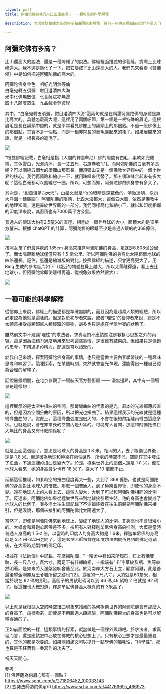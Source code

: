 ```yaml
---
layout: post
title: 你相信佛經裡的人比山還高嗎？｜一種可能的科學解釋

description: 本文嘗試根據太空的時空扭曲現象來解釋，為何一些佛經裡面描述的“外星人”會非常高大，甚至比山還要高許多倍。這些巨型的“外星人”會是真的嗎？

---
```


## 阿彌陀佛有多高？

比山還高大的說法，還是一種降維了的說法。佛經裡面描述的佛菩薩，實際上比珠峰還大。我不過是簡化了一下，把它變成了比山還高大的人。我們先來看看《贊佛偈》中是如何描述阿彌陀佛的高大的。

阿彌陀佛身金色　相好光明無等倫 <br>
白毫宛轉五須彌　紺目澄清四大海 <br>
光中化佛無數億　化菩薩眾亦無邊 <br>
四十八願度眾生　九品鹹令登彼岸 <br>

其中，“白毫宛轉五須彌，紺目澄清四大海”這兩句就是在稱讚阿彌陀佛的身體是無比高大的。具體怎麼高大呢，這裡用了兩個細節，第一個是一根特殊的眉毛。這根眉毛是長在額頭中間的，就是平常看見佛像上的額頭上的那個點。不過一般佛像上的那個點，其實不是一個點，而是一根非常長的毫毛盤起來的樣子。如果展開來的話，就是一根長長的毫毛了。

![](../images/2023-09-28-20-25-47.png)

“根據佛經記載，白毫相是指（人間的釋迦牟尼）佛的眉間有白毛，柔軟如兜羅綿，其色雪白，光潔清淨，長一丈五尺，右旋卷收”[1]。而阿彌陀佛的白毫有多長呢？可以圍繞五個大的須彌山那麼長。而須彌山又是一個佛教世界觀中的一個小世界的核心。我們再簡略和縮小一下，就用珠峰來代替了。那五個珠峰合起來有多大呢？這個白毫都可以圍繞它一圈。所以，可想而知，阿彌陀佛的佛身會有多大了。

其次是，“紺目澄清四大海”，白話文就是“他的眼睛是深藍色的，清澈透明，像四大洋海一樣廣闊”。阿彌陀佛的眼睛，比四大海都大，這個四大海，依然是佛教中的地理知識，還是屬於世界觀的一部分。我們同樣簡化和縮小下，就以和印度相鄰的印度洋來說，其面積也有7000萬平方公里。

普通人的眼球大約有2.5釐米的直徑，相當於一個乒乓球的大小，面積大約是19平方釐米。根據 chatGPT 的計算，阿彌陀佛的眼睛至少是普通人眼的約368億倍。

![](../images/2023-09-28-22-06-14.png)

按照女孩子們最喜歡的 185cm 身高來推算阿彌陀佛的身高，那就是6.808億公里了。而太陽距離地球僅僅只有 1.5 億公里。所以阿彌陀佛的身高比太陽距離地球的四倍還長。記住，這還是縮減版的對比。按照佛經的描述，只會更高更大了。用 Bing 生成的參考圖片如下（越近的物體視覺上越大，所以太陽離得遠，看上去比地球小，但阿彌陀佛即使離得再遠，從視角效果依然很大）：

![](../images/2023-09-28-22-19-44.png)

## 一種可能的科學解釋

從信仰上來說，佛經上的描述都是準確無誤的，而且因為是超越人類的經驗，所以必定認為他就是這樣的。但是對於初學者來說，或者“理性”的信仰者來說，總是不太願意接受這類超越人類經驗的事物，最多也只是處在半信半疑的狀態了。

雖然前文中不建議“理性”的求法者，求真理們不應該關注佛教核心思想之外的內容。這是因為把精力過度地用來思考這些事情，是很難有結果的。但如果只是偶爾的思考，不用過多的精力，那還是可以接受的。

於我自己來說，探索阿彌陀佛身高的事情，也只是當做主要內容學習後的一種趣味思考和練習了。這種探索，在某個時刻，突然就會靈光乍現，還能得出一種自己認為合理的解釋了。

話說暑假期間，在北京參觀了一場航天官方藝術展 —— 漫無邊界，其中有一個場景是這樣的：

![](../images/2023-09-28b.png)

這裡展示的是太空中扭曲的空間。那彎彎曲曲的代表的是光，原本的光線都應該直的，但是因為空間扭曲的原因，所以把光也扭曲了。結果這裡展示的光線就是這種彎彎曲曲的了。實際上，這種彎曲弧度是很大的，不會在很短的距離內彎曲這麼多次。也就是說，會在非常長的空間內是外延的。可能有人會問，那這和阿彌陀佛巨大無比的身高又有什麼關係呢？

![](../images/2023-09-28a.png)

就是上面這張圖了。意思是地球人的身高是 1.8 米，相同的人，去了極樂世界後，還是 1.8 米。但是因為地球和極樂在兩個世界，所處的時空不同。空間在其中發生了扭曲，不過這裡的扭曲是變大了。於是，極樂世界上的這個人還是 1.8 米，但在地球人看來，她的身高最少也有 18 米了。擴大了 10 倍都不止。

延續這個推理，如果時空的扭曲程度再大一些，大到了 368 億倍。也就是阿彌陀佛的身高對比地球人的倍數。那麼一個普通人，到了極樂世界後，即使他的身高不變。還在地球人上的人看上去，這個人變大，大到了可以和阿彌陀佛相同的比例了。反過來，阿彌陀佛如果從極樂世界來到地球接引眾生時，他的身高也會變成了地球人的比例了。很多淨土往生錄記錄了不少臨終者在往生前親見阿彌陀佛來接引，但是沒說，那個來接引的阿彌陀佛比太陽還大了。

當然了，即使是阿彌陀佛來到地球上，變成了地球人的比例。其身高也不會很矮小的。大概會和釋迦牟尼佛差不多。按照有人對釋迦牟尼佛身高的推測，大概是當時普通人身高的 1.5-2 倍，以當時的印度人的身高大約是 1.6米，釋迦牟尼佛的身高就是 2.4 米-3.2米之間了。這是玄奘大師根據在印度求法期間所見到的佛足遺蹟後，在大唐時期製作的佛足印。

根據在《法師傳》中記載，在摩揭陀國，“一精舍中有如來所履石，石上有佛雙跡，長一尺八寸，廣六寸，兩足下有仟輻輪相，十指端有“卐”字華紋及瓶、魚等皎然明著。是如來將入涅槃發吠舍釐至此。於河南岸大方石上立，顧謂阿難，此是吾最後望金剛座及王舍城所留之跡也”[2]。這裡的一尺八寸，大約就是60釐米，相當於現在 92 碼的男鞋。高個子的男孩鞋碼可以到 46 碼,46 碼的 2 倍就是 92 碼了。從這裡也大概知道，釋迦牟尼佛身高大概真的有 3米高了。

![](../images/2023-09-28-23-05-40.png)

以上就是我根據太空的時空扭曲現象來推測的為何極樂世界的阿彌陀佛會有那麼大的身高了。這樣看來，即使是不用超過人類經驗，阿彌陀佛巨大的身高也是可以解釋得通的了。

正如前面說的一樣，這類事情的探索，就當做是一個課外興趣吧。於求法者，求真理而言，還是應該把中心放在佛教的核心思想上了。只有核心思想才是最最重要的，其他的都是次要的。如果閱讀該文可以提升一點學佛的趣味性，“科學性”，那也算是不枉費我一番寫作的功夫了。

祝天天開心。

參考：<br>
[1] 佛菩薩為何眉心都有一個點？ https://www.sohu.com/a/271806452_100033143 <br>
[2] 玄奘法師造的佛足印  https://www.sohu.com/a/441769695_466973

